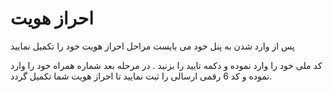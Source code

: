 # احراز هویت
پس از وارد شدن به پنل خود می بایست مراحل احراز هویت خود را تکمیل نمایید


<DarkModeImage
  dark-src="/images/guides/fa/dark/user/auth.png"
  light-src="/images/guides/fa/light/user/auth.png"
  alt="Registration image"
/>

کد ملی خود را وارد نموده و دکمه تایید را بزنید . در مرحله بعد شماره همراه خود را وارد نموده و کد 6 رقمی ارسالی را ثبت نمایید تا احراز هویت شما تکمیل گردد.
